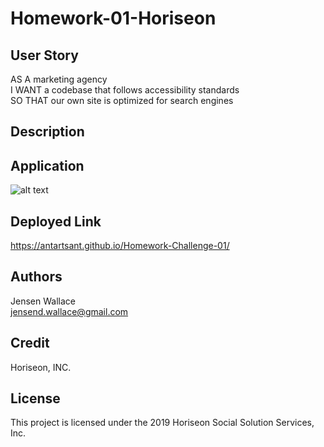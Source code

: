  # Homework-01-Horiseon

## User Story

AS A marketing agency<br>
I WANT a codebase that follows accessibility standards<br>
SO THAT our own site is optimized for search engines<br>

## Description



## Application

![alt text](assets/images/AppScreenshot.png)


## Deployed Link

https://antartsant.github.io/Homework-Challenge-01/

## Authors

Jensen Wallace<br>
jensend.wallace@gmail.com<br>

## Credit

Horiseon, INC.

## License

This project is licensed under the 2019 Horiseon Social Solution Services, Inc.